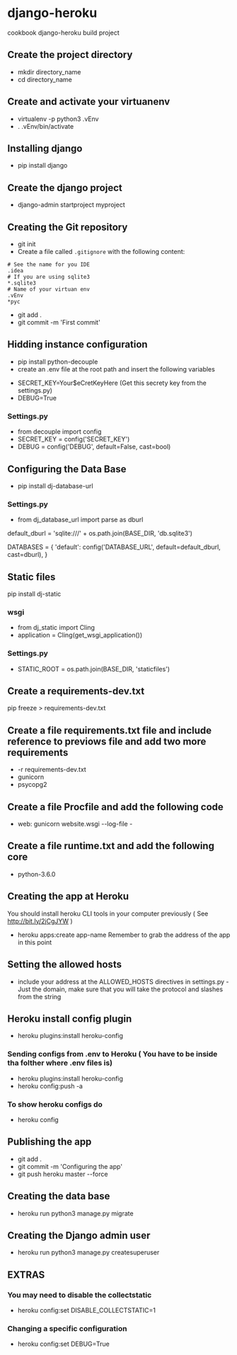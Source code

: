 # django-heroku
cookbook django-heroku build project

## Create the project directory
* mkdir directory_name
* cd directory_name

## Create and activate your virtuanenv
* virtualenv -p python3 .vEnv
* . .vEnv/bin/activate

## Installing django
* pip install django

## Create the django project
* django-admin startproject myproject

## Creating the Git repository
* git init 
* Create a file called `.gitignore` with the following content:
```
# See the name for you IDE
.idea
# If you are using sqlite3
*.sqlite3
# Name of your virtuan env
.vEnv
*pyc
```
* git add .
* git commit -m 'First commit'

## Hidding instance configuration
* pip install python-decouple
* create an .env file at the root path and insert the following variables
- SECRET_KEY=Your$eCretKeyHere (Get this secrety key from the settings.py)
- DEBUG=True

### Settings.py
* from decouple import config
* SECRET_KEY = config('SECRET_KEY')
* DEBUG = config('DEBUG', default=False, cast=bool)

## Configuring the Data Base
* pip install dj-database-url

### Settings.py
* from dj_database_url import parse as dburl

default_dburl = 'sqlite:///' + os.path.join(BASE_DIR, 'db.sqlite3')

DATABASES = {
    'default': config('DATABASE_URL', default=default_dburl, cast=dburl),
}


## Static files 
pip install dj-static

### wsgi
* from dj_static import Cling
* application = Cling(get_wsgi_application())

### Settings.py
* STATIC_ROOT = os.path.join(BASE_DIR, 'staticfiles')

## Create a requirements-dev.txt
pip freeze > requirements-dev.txt

## Create a file requirements.txt file and include reference to previows file and add two more requirements
* -r requirements-dev.txt
* gunicorn
* psycopg2

## Create a file Procfile and add the following code
* web: gunicorn website.wsgi --log-file -

## Create a file runtime.txt and add the following core
* python-3.6.0

## Creating the app at Heroku
You should install heroku CLI tools in your computer previously ( See http://bit.ly/2jCgJYW ) 
* heroku apps:create app-name
Remember to grab the address of the app in this point

## Setting the allowed hosts
* include your address at the ALLOWED_HOSTS directives in settings.py - Just the domain, make sure that you will take the protocol and slashes from the string

## Heroku install config plugin
* heroku plugins:install heroku-config

### Sending configs from .env to Heroku ( You have to be inside tha folther where .env files is)
* heroku plugins:install heroku-config
* heroku config:push -a

### To show heroku configs do
* heroku config 

## Publishing the app
* git add .
* git commit -m 'Configuring the app'
* git push heroku master --force

## Creating the data base
* heroku run python3 manage.py migrate

## Creating the Django admin user
* heroku run python3 manage.py createsuperuser

## EXTRAS
### You may need to disable the collectstatic
* heroku config:set DISABLE_COLLECTSTATIC=1

### Changing a specific configuration
* heroku config:set DEBUG=True
